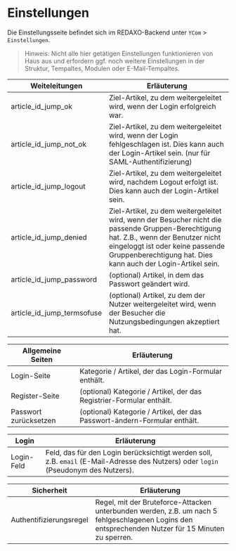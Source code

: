 # Einstellungen

Die Einstellungsseite befindet sich im REDAXO-Backend unter `YCom` > `Einstellungen`.

> Hinweis: Nicht alle hier getätigen Einstellungen funktionieren von Haus aus und erfordern ggf. noch weitere Einstellungen in der Struktur, Tempaltes, Modulen oder E-Mail-Tempaltes.

Weiteleitungen          | Erläuterung
----------------------- | ------------
article_id_jump_ok      | Ziel-Artikel, zu dem weitergeleitet wird, wenn der Login erfolgreich war.
article_id_jump_not_ok  | Ziel-Artikel, zu dem weitergeleitet wird, wenn der Login fehlgeschlagen ist. Dies kann auch der Login-Artikel sein. (nur für SAML-Authentifizierung)
article_id_jump_logout  | Ziel-Artikel, zu dem weitergeleitet wird, nachdem Logout erfolgt ist. Dies kann auch der Login-Artikel sein.
article_id_jump_denied  | Ziel-Artikel, zu dem weitergeleitet wird, wenn der Besucher nicht die passende Gruppen-Berechtigung hat. Z.B., wenn der Benutzer nicht eingeloggt ist oder keine passende Gruppenberechtigung hat. Dies kann auch der Login-Artikel sein.
article_id_jump_password| (optional) Artikel, in dem das Passwort geändert wird.
article_id_jump_termsofuse| (optional) Artikel, zu dem der Nutzer weitergeleitet wird, wenn der Besucher die Nutzungsbedingungen akzeptiert hat.

Allgemeine Seiten       | Erläuterung
----------------------- | ------------
Login-Seite             | Kategorie / Artikel, der das Login-Formular enthält.
Register-Seite          | (optional) Kategorie / Artikel, der das Registrier-Formular enthält.
Passwort zurücksetzen   | (optional) Kategorie / Artikel, der das Passwort-ändern-Formular enthält.

Login                   | Erläuterung
----------------------- | ------------
Login-Feld              | Feld, das für den Login berücksichtigt werden soll, z.B. `email` (E-Mail-Adresse des Nutzers) oder `login` (Pseudonym des Nutzers).

Sicherheit              | Erläuterung
----------------------- | ------------
Authentifizierungsregel | Regel, mit der Bruteforce-Attacken unterbunden werden, z.B. um nach 5 fehlgeschlagenen Logins den entsprechenden Nutzer für 15 Minuten zu sperren.

